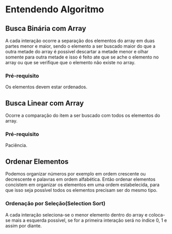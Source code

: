 # Entendendo Algoritmo

## Busca Binária com Array
A cada interação ocorre a separação dos elementos do array em duas partes menor e maior,
sendo o elemento a ser buscado maior do que a outra metade do array é possivel descartar a metade menor 
e olhar somente para outra metade e isso é feito ate que se ache o elemento no array ou que se verifique
que o elemento não existe no array.

### Pré-requisito
Os elementos devem estar ordenados.

## Busca Linear com Array
Ocorre a comparação do item a ser buscado com todos os elementos do array.

### Pré-requisito
Paciência.

## Ordenar Elementos
Podemos organizar números por exemplo em ordem crescente ou decrescente e palavras em ordem alfabética.
Então ordenar elementos concistem em organizar os elementos em uma ordem estabelecida, para que isso 
seja possível todos os elementos precisam ser do mesmo tipo.

### Ordenação por Seleção(Selection Sort)

A cada interação seleciona-se o menor elemento dentro do array e coloca-se mais a esquerda possível,
se for a primeira interação será no índice 0, 1 e assim por diante.